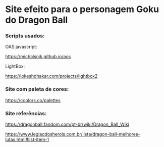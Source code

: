 # Site efeito para o personagem Goku do Dragon Ball

### Scripts usados:

OAS javascript:

https://michalsnik.github.io/aos

LightBox:

https://lokeshdhakar.com/projects/lightbox2

### Site com paleta de cores:

https://coolors.co/palettes

### Site referências:

https://dragonball.fandom.com/pt-br/wiki/Dragon_Ball_Wiki

https://www.legiaodosherois.com.br/lista/dragon-ball-melhores-lutas.html#list-item-1


